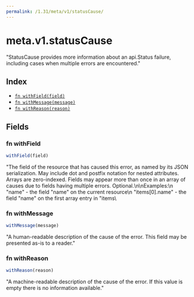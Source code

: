 ```yaml
---
permalink: /1.31/meta/v1/statusCause/
---
```


# meta.v1.statusCause

"StatusCause provides more information about an api.Status failure, including cases when multiple errors are encountered."

## Index

* [`fn withField(field)`](#fn-withfield)
* [`fn withMessage(message)`](#fn-withmessage)
* [`fn withReason(reason)`](#fn-withreason)

## Fields

### fn withField

```ts
withField(field)
```

"The field of the resource that has caused this error, as named by its JSON serialization. May include dot and postfix notation for nested attributes. Arrays are zero-indexed.  Fields may appear more than once in an array of causes due to fields having multiple errors. Optional.\n\nExamples:\n  \"name\" - the field \"name\" on the current resource\n  \"items[0].name\" - the field \"name\" on the first array entry in \"items\

### fn withMessage

```ts
withMessage(message)
```

"A human-readable description of the cause of the error.  This field may be presented as-is to a reader."

### fn withReason

```ts
withReason(reason)
```

"A machine-readable description of the cause of the error. If this value is empty there is no information available."